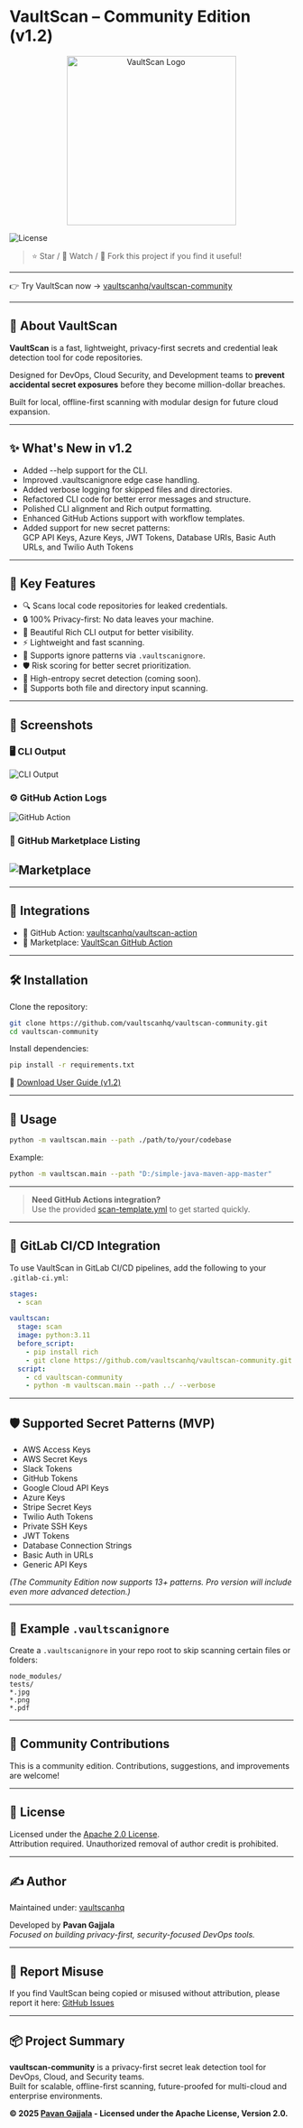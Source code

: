 # VaultScan – Community Edition (v1.2)

<p align="center">
  <img src="vaultscan-logo.png" alt="VaultScan Logo" width="300"/>
</p>

![License](https://img.shields.io/badge/License-Apache_2.0-blue.svg)

> ⭐ Star / 👀 Watch / 🍴 Fork this project if you find it useful!

---

👉 Try VaultScan now → [vaultscanhq/vaultscan-community](https://github.com/vaultscanhq/vaultscan-community)

---

## 🚀 About VaultScan

**VaultScan** is a fast, lightweight, privacy-first secrets and credential leak detection tool for code repositories.

Designed for DevOps, Cloud Security, and Development teams to **prevent accidental secret exposures** before they become million-dollar breaches.

Built for local, offline-first scanning with modular design for future cloud expansion.

---

## ✨ What's New in v1.2

- Added --help support for the CLI.
- Improved .vaultscanignore edge case handling.
- Added verbose logging for skipped files and directories.
- Refactored CLI code for better error messages and structure.
- Polished CLI alignment and Rich output formatting.
- Enhanced GitHub Actions support with workflow templates.
- Added support for new secret patterns:  
  GCP API Keys, Azure Keys, JWT Tokens, Database URIs, Basic Auth URLs, and Twilio Auth Tokens

---

## 🎯 Key Features

- 🔍 Scans local code repositories for leaked credentials.
- 🔒 100% Privacy-first: No data leaves your machine.
- 🎨 Beautiful Rich CLI output for better visibility.
- ⚡ Lightweight and fast scanning.
- 📂 Supports ignore patterns via `.vaultscanignore`.
- 🛡️ Risk scoring for better secret prioritization.
- 🧠 High-entropy secret detection (coming soon).
- 🔎 Supports both file and directory input scanning.

---
## 📸 Screenshots

### 🖥️ CLI Output
![CLI Output](.github/assets/cli-output.png)

### ⚙️ GitHub Action Logs
![GitHub Action](.github/assets/github-action.png)

### 🛒 GitHub Marketplace Listing
![Marketplace](.github/assets/marketplace.png)
---

---

## 🔗 Integrations

- 🔧 GitHub Action: [vaultscanhq/vaultscan-action](https://github.com/vaultscanhq/vaultscan-action)  
- 🛒 Marketplace: [VaultScan GitHub Action](https://github.com/marketplace/actions/vaultscan-action)

---

## 🛠️ Installation

Clone the repository:

```bash
git clone https://github.com/vaultscanhq/vaultscan-community.git
cd vaultscan-community
```

Install dependencies:

```bash
pip install -r requirements.txt
```

📄 [Download User Guide (v1.2)](./documentation/VaultScan_User_Guide_v1.2.pdf)

---

## 🚀 Usage

```bash
python -m vaultscan.main --path ./path/to/your/codebase
```

Example:

```bash
python -m vaultscan.main --path "D:/simple-java-maven-app-master"
```
---
> **Need GitHub Actions integration?**  
> Use the provided [scan-template.yml](.github/workflows/scan-template.yml) to get started quickly.
---

## 🧪 GitLab CI/CD Integration

To use VaultScan in GitLab CI/CD pipelines, add the following to your `.gitlab-ci.yml`:

```yaml
stages:
  - scan

vaultscan:
  stage: scan
  image: python:3.11
  before_script:
    - pip install rich
    - git clone https://github.com/vaultscanhq/vaultscan-community.git
  script:
    - cd vaultscan-community
    - python -m vaultscan.main --path ../ --verbose
```
---

## 🛡️ Supported Secret Patterns (MVP)

- AWS Access Keys  
- AWS Secret Keys  
- Slack Tokens  
- GitHub Tokens  
- Google Cloud API Keys  
- Azure Keys  
- Stripe Secret Keys  
- Twilio Auth Tokens  
- Private SSH Keys  
- JWT Tokens  
- Database Connection Strings  
- Basic Auth in URLs  
- Generic API Keys

*(The Community Edition now supports 13+ patterns. Pro version will include even more advanced detection.)*

---

## 📂 Example `.vaultscanignore`

Create a `.vaultscanignore` in your repo root to skip scanning certain files or folders:

```
node_modules/
tests/
*.jpg
*.png
*.pdf
```

---

## 🤝 Community Contributions

This is a community edition. Contributions, suggestions, and improvements are welcome!

---

## 📜 License

Licensed under the [Apache 2.0 License](LICENSE).  
Attribution required. Unauthorized removal of author credit is prohibited.

---

## ✍️ Author
Maintained under: [vaultscanhq](https://github.com/vaultscanhq)

Developed by **Pavan Gajjala**  
*Focused on building privacy-first, security-focused DevOps tools.*

---

## 🚨 Report Misuse

If you find VaultScan being copied or misused without attribution, please report it here: [GitHub Issues](https://github.com/vaultscanhq/vaultscan-community/issues)

---

## 📦 Project Summary

**vaultscan-community** is a privacy-first secret leak detection tool for DevOps, Cloud, and Security teams.  
Built for scalable, offline-first scanning, future-proofed for multi-cloud and enterprise environments.

**© 2025 [Pavan Gajjala](https://github.com/pavangajjala) - Licensed under the Apache License, Version 2.0.**